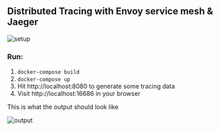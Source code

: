 ## Distributed Tracing with Envoy service mesh & Jaeger  
![setup](https://raw.githubusercontent.com/dnivra26/envoy_distributed_tracing/master/distributed_tracing.png)


### Run:  
1. `docker-compose build`  
2. `docker-compose up`  
3. Hit http://localhost:8080 to generate some tracing   data  
4. Visit http://localhost:16686 in your browser

This is what the output should look like

![output](https://raw.githubusercontent.com/dnivra26/envoy_distributed_tracing/master/output.png)
